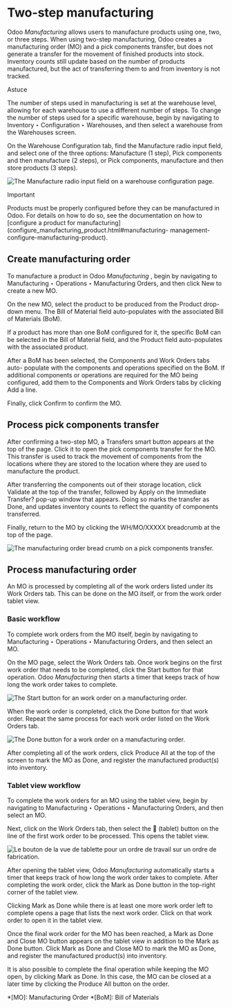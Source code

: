 # Two-step manufacturing

Odoo _Manufacturing_ allows users to manufacture products using one, two, or
three steps. When using two-step manufacturing, Odoo creates a manufacturing
order (MO) and a pick components transfer, but does not generate a transfer
for the movement of finished products into stock. Inventory counts still
update based on the number of products manufactured, but the act of
transferring them to and from inventory is not tracked.

Astuce

The number of steps used in manufacturing is set at the warehouse level,
allowing for each warehouse to use a different number of steps. To change the
number of steps used for a specific warehouse, begin by navigating to
Inventory ‣ Configuration ‣ Warehouses, and then select a warehouse from the
Warehouses screen.

On the Warehouse Configuration tab, find the Manufacture radio input field,
and select one of the three options: Manufacture (1 step), Pick components and
then manufacture (2 steps), or Pick components, manufacture and then store
products (3 steps).

![The Manufacture radio input field on a warehouse configuration
page.](../../../../_images/manufacturing-type2.png)

Important

Products must be properly configured before they can be manufactured in Odoo.
For details on how to do so, see the documentation on how to [configure a
product for manufacturing](configure_manufacturing_product.html#manufacturing-
management-configure-manufacturing-product).

## Create manufacturing order

To manufacture a product in Odoo _Manufacturing_ , begin by navigating to
Manufacturing ‣ Operations ‣ Manufacturing Orders, and then click New to
create a new MO.

On the new MO, select the product to be produced from the Product drop-down
menu. The Bill of Material field auto-populates with the associated Bill of
Materials (BoM).

If a product has more than one BoM configured for it, the specific BoM can be
selected in the Bill of Material field, and the Product field auto-populates
with the associated product.

After a BoM has been selected, the Components and Work Orders tabs auto-
populate with the components and operations specified on the BoM. If
additional components or operations are required for the MO being configured,
add them to the Components and Work Orders tabs by clicking Add a line.

Finally, click Confirm to confirm the MO.

## Process pick components transfer

After confirming a two-step MO, a Transfers smart button appears at the top of
the page. Click it to open the pick components transfer for the MO. This
transfer is used to track the movement of components from the locations where
they are stored to the location where they are used to manufacture the
product.

After transferring the components out of their storage location, click
Validate at the top of the transfer, followed by Apply on the Immediate
Transfer? pop-up window that appears. Doing so marks the transfer as Done, and
updates inventory counts to reflect the quantity of components transferred.

Finally, return to the MO by clicking the WH/MO/XXXXX breadcrumb at the top of
the page.

![The manufacturing order bread crumb on a pick components
transfer.](../../../../_images/mo-bread-crumb1.png)

## Process manufacturing order

An MO is processed by completing all of the work orders listed under its Work
Orders tab. This can be done on the MO itself, or from the work order tablet
view.

### Basic workflow

To complete work orders from the MO itself, begin by navigating to
Manufacturing ‣ Operations ‣ Manufacturing Orders, and then select an MO.

On the MO page, select the Work Orders tab. Once work begins on the first work
order that needs to be completed, click the Start button for that operation.
Odoo _Manufacturing_ then starts a timer that keeps track of how long the work
order takes to complete.

![The Start button for an work order on a manufacturing
order.](../../../../_images/start-button1.png)

When the work order is completed, click the Done button for that work order.
Repeat the same process for each work order listed on the Work Orders tab.

![The Done button for a work order on a manufacturing
order.](../../../../_images/done-button2.png)

After completing all of the work orders, click Produce All at the top of the
screen to mark the MO as Done, and register the manufactured product(s) into
inventory.

### Tablet view workflow

To complete the work orders for an MO using the tablet view, begin by
navigating to Manufacturing ‣ Operations ‣ Manufacturing Orders, and then
select an MO.

Next, click on the Work Orders tab, then select the 📱 (tablet) button on the
line of the first work order to be processed. This opens the tablet view.

![Le bouton de la vue de tablette pour un ordre de travail sur un ordre de
fabrication.](../../../../_images/tablet-view-button3.png)

After opening the tablet view, Odoo _Manufacturing_ automatically starts a
timer that keeps track of how long the work order takes to complete. After
completing the work order, click the Mark as Done button in the top-right
corner of the tablet view.

Clicking Mark as Done while there is at least one more work order left to
complete opens a page that lists the next work order. Click on that work order
to open it in the tablet view.

Once the final work order for the MO has been reached, a Mark as Done and
Close MO button appears on the tablet view in addition to the Mark as Done
button. Click Mark as Done and Close MO to mark the MO as Done, and register
the manufactured product(s) into inventory.

It is also possible to complete the final operation while keeping the MO open,
by clicking Mark as Done. In this case, the MO can be closed at a later time
by clicking the Produce All button on the order.

  *[MO]: Manufacturing Order
  *[BoM]: Bill of Materials


